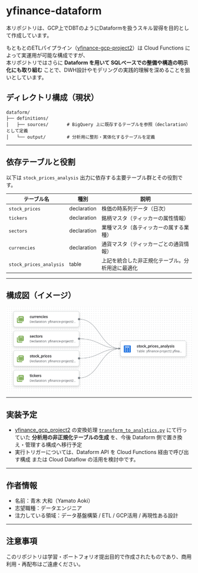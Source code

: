 # yfinance-dataform

本リポジトリは、GCP上でDBTのようにDataformを扱うスキル習得を目的として作成しています。

もともとのETLパイプライン（[yfinance-gcp-project2](https://github.com/yamato-aoki/yfinance_gcp_project2)）は Cloud Functions によって実運用が可能な構成ですが、  
本リポジトリではさらに **Dataform を用いて SQLベースでの整備や構造の明示化にも取り組む** ことで、DWH設計やモデリングの実践的理解を深めることを狙いとしています。


## ディレクトリ構成（現状）

```
dataform/
├── definitions/
│   ├── sources/       # BigQuery 上に既存するテーブルを参照（declaration）として定義
│   └── output/        # 分析用に整形・実体化するテーブルを定義
```


---

## 依存テーブルと役割

以下は `stock_prices_analysis` 出力に依存する主要テーブル群とその役割です。

| テーブル名         | 種別        | 説明                                             |
|--------------------|-------------|--------------------------------------------------|
| `stock_prices`      | declaration | 株価の時系列データ（日次）                      |
| `tickers`           | declaration | 銘柄マスタ（ティッカーの属性情報）              |
| `sectors`           | declaration | 業種マスタ（各ティッカーの属する業種）          |
| `currencies`        | declaration | 通貨マスタ（ティッカーごとの通貨情報）          |
| `stock_prices_analysis` | table  | 上記を統合した非正規化テーブル。分析用途に最適化 |


---

## 構成図（イメージ）

<img src="docs/stock_prices_analysis_dependencies.png" alt="構成図" width="600" />

---

## 実装予定

- [yfinance_gcp_project2](https://github.com/yamato-aoki/yfinance_gcp_project2) の変換処理 [`transform_to_analytics.py`](https://github.com/yamato-aoki/yfinance_gcp_project2/blob/main/utils/etl/transform_to_analytics.py) にて行っていた **分析用の非正規化テーブルの生成** を、今後 Dataform 側で置き換え・管理する構成へ移行予定
- 実行トリガーについては、Dataform API を Cloud Functions 経由で呼び出す構成 または Cloud Dataflow の活用を検討中です。

---

## 作者情報

- 名前：青木 大和（Yamato Aoki）
- 志望職種：データエンジニア
- 注力している領域：データ基盤構築 / ETL / GCP活用 / 再現性ある設計


---

## 注意事項

このリポジトリは学習・ポートフォリオ提出目的で作成されたものであり、商用利用・再配布はご遠慮ください。
